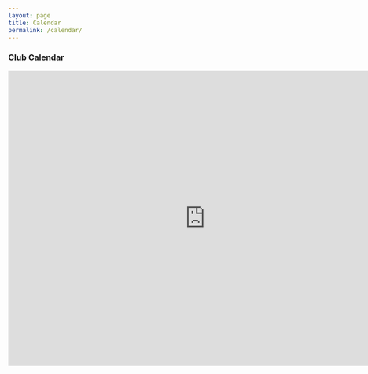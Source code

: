 ```yaml
---
layout: page
title: Calendar
permalink: /calendar/
---
```


### Club Calendar

<iframe src="https://calendar.google.com/calendar/embed?src=ugaphysicsclub%40gmail.com&ctz=America/New_York" style="border: 0" width="800" height="600" frameborder="0" scrolling="no"></iframe>
